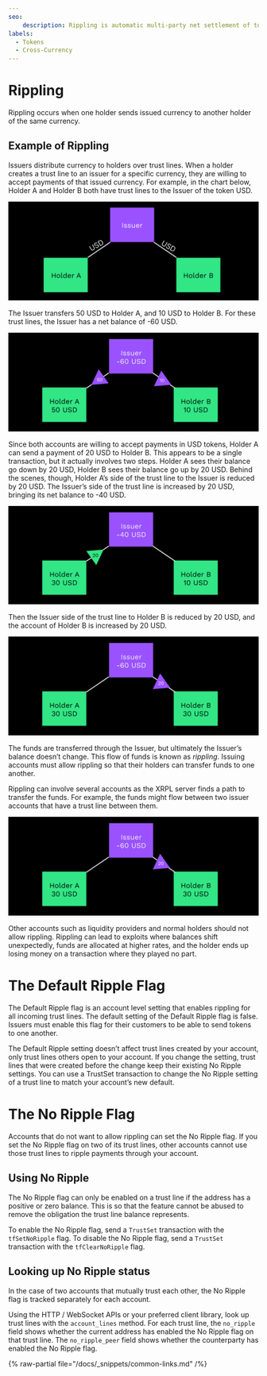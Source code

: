 ```yaml
---
seo:
    description: Rippling is automatic multi-party net settlement of token balances.
labels:
  - Tokens
  - Cross-Currency
---
```

# Rippling

Rippling occurs when one holder sends issued currency to another holder of the same currency. 

## Example of Rippling

Issuers distribute currency to holders over trust lines. When a holder creates a trust line to an issuer for a specific currency, they are willing to accept payments of that issued currency. For example, in the chart below, Holder A and Holder B both have trust lines to the Issuer of the token USD.

[![Issuer with trust lines to two holders.](/docs/img/cpt-rippling1.png "Issuer with trust lines to two holders.")](/docs/img/cpt-rippling1.png)

The Issuer transfers 50 USD to Holder A, and 10 USD to Holder B. For these trust lines, the Issuer has a net balance of -60 USD.

[![Issuer sends currency to holders.](/docs/img/cpt-rippling2.png "Issuer sends currency to holders.")](/docs/img/cpt-rippling2.png)

Since both accounts are willing to accept payments in USD tokens, Holder A can send a payment of 20 USD to Holder B. This appears to be a single transaction, but it actually involves two steps. Holder A sees their balance go down by 20 USD, Holder B sees their balance go up by 20 USD. Behind the scenes, though, Holder A’s side of the trust line to the Issuer is reduced by 20 USD. The Issuer’s side of the trust line is increased by 20 USD, bringing its net balance to -40 USD.

[![Holder A sends currency through the Issuer.](/docs/img/cpt-rippling3.png "Holder A sends currency through the Issuer.")](/docs/img/cpt-rippling3.png)

Then the Issuer side of the trust line to Holder B is reduced by 20 USD, and the account of Holder B is increased by 20 USD.

[![Holder B receives currency through the Issuer.](/docs/img/cpt-rippling4.png "Holder B receives currency through the Issuer.")](/docs/img/cpt-rippling4.png)

The funds are transferred through the Issuer, but ultimately the Issuer’s balance doesn’t change. This flow of funds is known as _rippling_. Issuing accounts must allow rippling so that their holders can transfer funds to one another. 

Rippling can involve several accounts as the XRPL server finds a path to transfer the funds. For example, the funds might flow between two issuer accounts that have a trust line between them.

[![Holder A transfers currency through Issuers A and B to get to Holder B.](/docs/img/cpt-rippling4.png "Holder A transfers currency through Issuers A and B to get to Holder B.")](/docs/img/cpt-rippling4.png)

Other accounts such as liquidity providers and normal holders should not allow rippling. Rippling can lead to exploits where balances shift unexpectedly, funds are allocated at higher rates, and the holder ends up losing money on a transaction where they played no part.

# The Default Ripple Flag

The Default Ripple flag is an account level setting that enables rippling for all incoming trust lines. The default setting of the Default Ripple flag is false. Issuers must enable this flag for their customers to be able to send tokens to one another.

The Default Ripple setting doesn’t affect trust lines created by your account, only trust lines others open to your account. If you change the setting, trust lines that were created before the change keep their existing No Ripple settings. You can use a TrustSet transaction to change the No Ripple setting of a trust line to match your account’s new default.

# The No Ripple Flag

Accounts that do not want to allow rippling can set the No Ripple flag. If you set the No Ripple flag on two of its trust lines, other accounts cannot use those trust lines to ripple payments through your account.

## Using No Ripple

The No Ripple flag can only be enabled on a trust line if the address has a positive or zero balance. This is so that the feature cannot be abused to remove the obligation the trust line balance represents.

To enable the No Ripple flag, send a `TrustSet` transaction with the `tfSetNoRipple` flag. To disable the No Ripple flag, send a `TrustSet` transaction with the `tfClearNoRipple` flag.

## Looking up No Ripple status

In the case of two accounts that mutually trust each other, the No Ripple flag is tracked separately for each account.

Using the HTTP / WebSocket APIs or your preferred client library, look up trust lines with the `account_lines` method. For each trust line, the `no_ripple` field shows whether the current address has enabled the No Ripple flag on that trust line. The `no_ripple_peer` field shows whether the counterparty has enabled the No Ripple flag.

{% raw-partial file="/docs/_snippets/common-links.md" /%}
